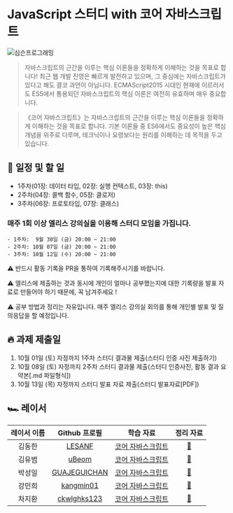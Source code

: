 # JavaScript 스터디 with 코어 자바스크립트

![심슨프로그래밍](https://user-images.githubusercontent.com/54767632/192099062-701a2ce2-69a2-40f2-b4b7-90d9ac71ceb2.jpeg)

> 자바스크립트의 근간을 이루는 핵심 이론들을 정확하게 이해하는 것을 목표로 합니다!
> 최근 웹 개발 진영은 빠르게 발전하고 있으며, 그 중심에는 자바스크립트가 있다고 해도 결코 과언이 아닙니다. ECMAScript2015 시대인 현재에 이르러서도 ES5에서 통용되던 자바스크립트의 핵심 이론은 여전히 유효하며 매우 중요합니다.

> 《코어 자바스크립트》는 자바스크립트의 근간을 이루는 핵심 이론들을 정확하게 이해하는 것을 목표로 합니다. 기본 이론들 중 ES6에서도 중요성이 높은 핵심 개념을 위주로 다루며, 테크닉이나 요령보다는 원리를 이해하는 데 목적을 두고 있습니다.

## 📌 일정 및 할 일

-   1주차(01장: 데이터 타입, 02장: 실행 컨텍스트, 03장: this)
-   2주차(04장: 콜백 함수, 05장: 클로저)
-   3주차(06장: 프로토타입, 07장: 클래스)

### 매주 1회 이상 엘리스 강의실을 이용해 스터디 모임을 가집니다.

    - 1주차:  9월 30일 (금) 20:00 ~ 21:00
    - 2주차: 10월 07일 (금) 20:00 ~ 21:00
    - 3주차: 10월 12일 (수) 20:00 ~ 21:00

⚠️ 반드시 활동 기록을 PR을 통하여 기록해주시기를 바랍니다.

⚠️ 엘리스에 제출하는 것과 동시에 개인이 얼마나 공부했는지에 대한 기록량을 발표 자료로 만들어야 하기 때문에, 꼭 남겨주세요 !

⚠️ 공부 방법과 정리는 자유입니다. 매주 엘리스 강의실 회의를 통해 개인별 발표 및 질의응답을 할 예정입니다.

## 🔥 과제 제출일

1. 10월 01일 (토) 자정까지 1주차 스터디 결과물 제출(스터디 인증 사진 제출하기)
2. 10월 08일 (토) 자정까지 2주차 스터디 결과물 제출(스터디 인증사진, 활동 결과 요약본[.md 파일형식])
3. 10월 13일 (목) 자정까지 스터디 발표 자료 제출(스터디 발표자료[PDF])

## 🏎 레이서

| 레이서 이름 |                  Github 프로필                  |                                                      학습 자료                                                       |         정리 자료          |
| :---------: | :---------------------------------------------: | :------------------------------------------------------------------------------------------------------------------: | :------------------------: |
|   김동한    |       [LESANF](https://github.com/LESANF)       | [코어 자바스크립트](http://www.kyobobook.co.kr/product/detailViewKor.laf?mallGb=KOR&ejkGb=KOR&barcode=9791158391720) | [:link:](김동한/README.md) |
|   김유범    |        [uBeom](https://github.com/uBeom)        | [코어 자바스크립트](http://www.kyobobook.co.kr/product/detailViewKor.laf?mallGb=KOR&ejkGb=KOR&barcode=9791158391720) |         [:link:]()         |
|   박성일    | [GUAJEGUICHAN](https://github.com/GUAJEGUICHAN) | [코어 자바스크립트](http://www.kyobobook.co.kr/product/detailViewKor.laf?mallGb=KOR&ejkGb=KOR&barcode=9791158391720) |         [:link:]()         |
|   강민희    |    [kangmin01](https://github.com/kangmin01)    | [코어 자바스크립트](http://www.kyobobook.co.kr/product/detailViewKor.laf?mallGb=KOR&ejkGb=KOR&barcode=9791158391720) |         [:link:]()         |
|   차지환    |  [ckwlghks123](https://github.com/ckwlghks123)  | [코어 자바스크립트](http://www.kyobobook.co.kr/product/detailViewKor.laf?mallGb=KOR&ejkGb=KOR&barcode=9791158391720) |         [:link:]()         |
